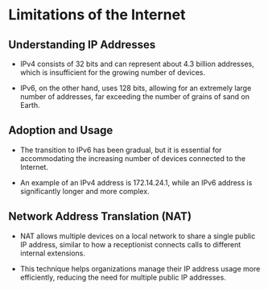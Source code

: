 # Limitations of the Internet

## Understanding IP Addresses

- IPv4 consists of 32 bits and can represent about 4.3 billion addresses, which is insufficient for the growing number of devices.

- IPv6, on the other hand, uses 128 bits, allowing for an extremely large number of addresses, far exceeding the number of grains of sand on Earth.

## Adoption and Usage

- The transition to IPv6 has been gradual, but it is essential for accommodating the increasing number of devices connected to the Internet.

- An example of an IPv4 address is 172.14.24.1, while an IPv6 address is significantly longer and more complex.

## Network Address Translation (NAT)

- NAT allows multiple devices on a local network to share a single public IP address, similar to how a receptionist connects calls to different internal extensions.

- This technique helps organizations manage their IP address usage more efficiently, reducing the need for multiple public IP addresses.